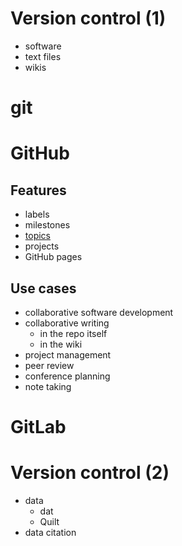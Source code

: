 # Version control (1)

- software
- text files
- wikis

# git

# GitHub

## Features

- labels
- milestones
- [topics](https://github.com/search?q=topic%3Agit)
- projects
- GitHub pages

## Use cases

- collaborative software development
- collaborative writing
  - in the repo itself
  - in the wiki
- project management
- peer review
- conference planning
- note taking

# GitLab

# Version control (2)

- data
  - dat
  - Quilt
- data citation
